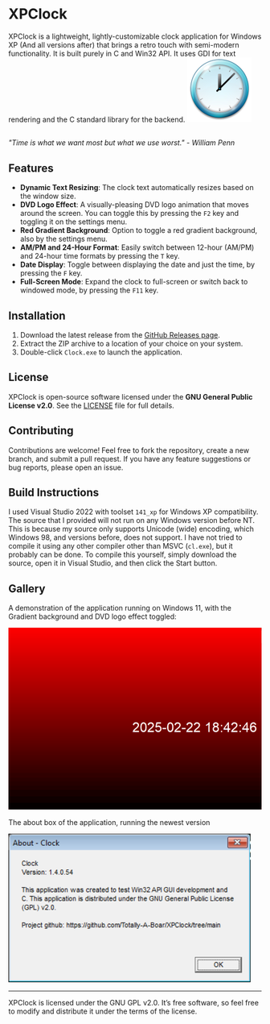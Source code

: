 # XPClock

XPClock is a lightweight, lightly-customizable clock application for Windows XP (And all versions after) that brings a retro touch with semi-modern functionality. It is built purely in C and Win32 API. It uses GDI for text rendering and the C standard library for the backend. ![Icon](assets/clock_128.png)
##
_"Time is what we want most but what we use worst." - William Penn_
##

## Features

- **Dynamic Text Resizing**: The clock text automatically resizes based on the window size.
- **DVD Logo Effect**: A visually-pleasing DVD logo animation that moves around the screen. You can toggle this by pressing the `F2` key and toggling it on the settings menu.
- **Red Gradient Background**: Option to toggle a red gradient background, also by the settings menu.
- **AM/PM and 24-Hour Format**: Easily switch between 12-hour (AM/PM) and 24-hour time formats by pressing the `T` key.
- **Date Display**: Toggle between displaying the date and just the time, by pressing the `F` key.
- **Full-Screen Mode**: Expand the clock to full-screen or switch back to windowed mode, by pressing the `F11` key.

## Installation

1. Download the latest release from the [GitHub Releases page](https://github.com/Totally-A-Boar/XPClock/releases).
2. Extract the ZIP archive to a location of your choice on your system.
3. Double-click `Clock.exe` to launch the application.

## License

XPClock is open-source software licensed under the **GNU General Public License v2.0**. See the [LICENSE](LICENSE) file for full details.

## Contributing

Contributions are welcome! Feel free to fork the repository, create a new branch, and submit a pull request. If you have any feature suggestions or bug reports, please open an issue.

## Build Instructions
I used Visual Studio 2022 with toolset `141_xp` for Windows XP compatibility. The source that I provided will not run on any Windows version before NT. This is because my source only supports Unicode (wide) encoding, which Windows 98, and versions before, does not support.
I have not tried to compile it using any other compiler other than MSVC (`cl.exe`), but it probably can be done. To compile this yourself, simply download the source, open it in Visual Studio, and then click the Start button.

## Gallery
A demonstration of the application running on Windows 11, with the Gradient background and DVD logo effect toggled:

![GIF Demo](assets/XPClock.gif)

The about box of the application, running the newest version

![About box](assets/ClockVista.png)

---

XPClock is licensed under the GNU GPL v2.0. It’s free software, so feel free to modify and distribute it under the terms of the license.

